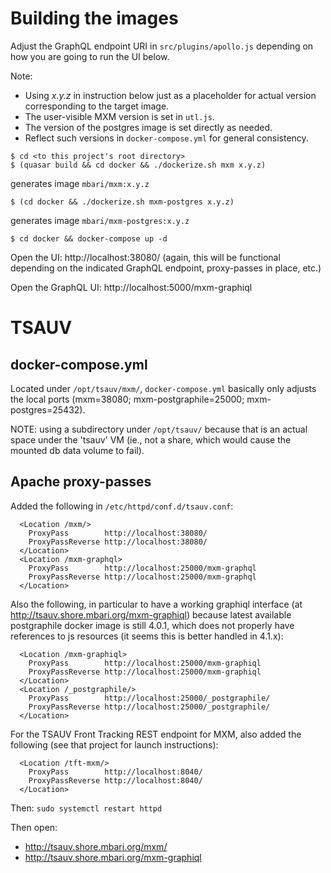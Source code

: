 # Building the images

Adjust the GraphQL endpoint URI in `src/plugins/apollo.js`
depending on how you are going to run the UI below.

Note:

- Using *x.y.z* in instruction below just as a placeholder for
  actual version corresponding to the target image.
- The user-visible MXM version is set in `utl.js`.
- The version of the postgres image is set directly as needed.
- Reflect such versions in `docker-compose.yml` for general consistency.

```
$ cd <to this project's root directory>
$ (quasar build && cd docker && ./dockerize.sh mxm x.y.z)
```
generates image `mbari/mxm:x.y.z`

```
$ (cd docker && ./dockerize.sh mxm-postgres x.y.z)
```
generates image `mbari/mxm-postgres:x.y.z`


```
$ cd docker && docker-compose up -d
```

Open the UI: http://localhost:38080/
(again, this will be functional depending on the indicated GraphQL
endpoint, proxy-passes in place, etc.)

Open the GraphQL UI: http://localhost:5000/mxm-graphiql

# TSAUV

## docker-compose.yml

Located under `/opt/tsauv/mxm/`,
`docker-compose.yml` basically only adjusts the local ports
(mxm=38080; mxm-postgraphile=25000; mxm-postgres=25432).

NOTE: using a subdirectory under `/opt/tsauv/` because that is
an actual space under the 'tsauv' VM (ie., not a share, which
would cause the mounted db data volume to fail).

## Apache proxy-passes

Added the following in `/etc/httpd/conf.d/tsauv.conf`:

```
  <Location /mxm/>
    ProxyPass        http://localhost:38080/
    ProxyPassReverse http://localhost:38080/
  </Location>
  <Location /mxm-graphql>
    ProxyPass        http://localhost:25000/mxm-graphql
    ProxyPassReverse http://localhost:25000/mxm-graphql
  </Location>
```

Also the following, in particular to have a working
graphiql interface (at http://tsauv.shore.mbari.org/mxm-graphiql)
because latest available postgraphile docker image is still 4.0.1,
which does not properly have references to js resources
(it seems this is better handled in 4.1.x):

```
  <Location /mxm-graphiql>
    ProxyPass        http://localhost:25000/mxm-graphiql
    ProxyPassReverse http://localhost:25000/mxm-graphiql
  </Location>
  <Location /_postgraphile/>
    ProxyPass        http://localhost:25000/_postgraphile/
    ProxyPassReverse http://localhost:25000/_postgraphile/
  </Location>
```

For the TSAUV Front Tracking REST endpoint for MXM, also added
the following (see that project for launch instructions):

```
  <Location /tft-mxm/>
    ProxyPass        http://localhost:8040/
    ProxyPassReverse http://localhost:8040/
  </Location>
```

Then: `sudo systemctl restart httpd`

Then open:

- http://tsauv.shore.mbari.org/mxm/
- http://tsauv.shore.mbari.org/mxm-graphiql

